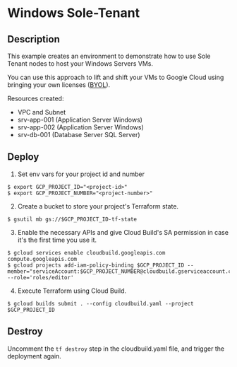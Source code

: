 # Windows Sole-Tenant

## Description
This example creates an environment to demonstrate how to use Sole Tenant nodes to host your Windows Servers VMs.

You can use this approach to lift and shift your VMs to Google Cloud using bringing your own licenses ([BYOL](https://cloud.google.com/compute/docs/nodes/bringing-your-own-licenses)).

Resources created:
- VPC and Subnet
- srv-app-001 (Application Server Windows)
- srv-app-002 (Application Server Windows)
- srv-db-001 (Database Server SQL Server)

## Deploy

1. Set env vars for your project id and number
```
$ export GCP_PROJECT_ID="<project-id>"
$ export GCP_PROJECT_NUMBER="<project-number>"
```

2. Create a bucket to store your project's Terraform state. 
```
$ gsutil mb gs://$GCP_PROJECT_ID-tf-state
```

3. Enable the necessary APIs and give Cloud Build's SA permission in case it's the first time you use it.
```
$ gcloud services enable cloudbuild.googleapis.com compute.googleapis.com
$ gcloud projects add-iam-policy-binding $GCP_PROJECT_ID --member="serviceAccount:$GCP_PROJECT_NUMBER@cloudbuild.gserviceaccount.com" --role='roles/editor'
```

4. Execute Terraform using Cloud Build.
```
$ gcloud builds submit . --config cloudbuild.yaml --project $GCP_PROJECT_ID
```

## Destroy
Uncomment the `tf destroy` step in the cloudbuild.yaml file, and trigger the deployment again.
